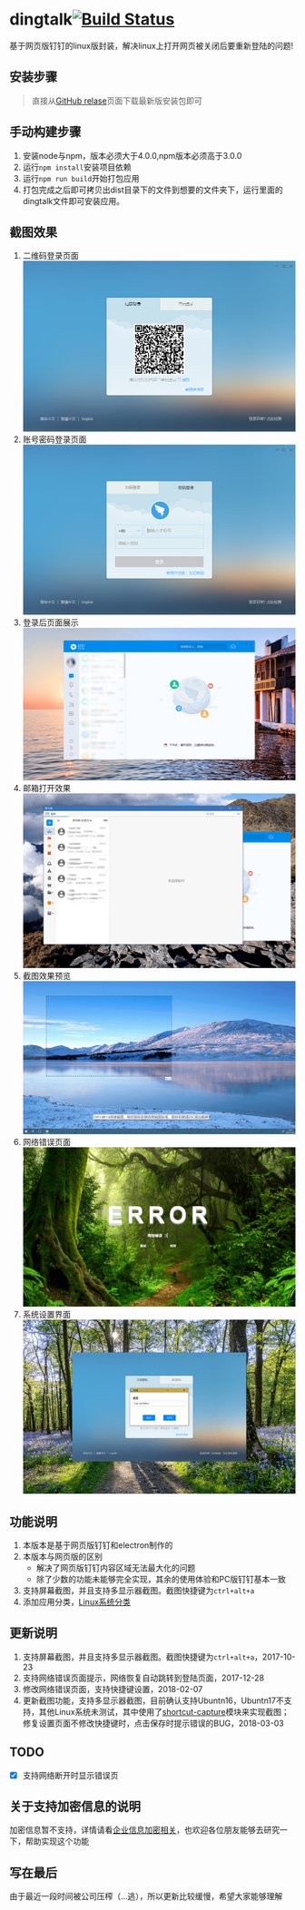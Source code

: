 # dingtalk[![Build Status](https://travis-ci.org/nashaofu/dingtalk.svg?branch=master)](https://travis-ci.org/nashaofu/dingtalk)
基于网页版钉钉的linux版封装，解决linux上打开网页被关闭后要重新登陆的问题!

## 安装步骤
> 直接从[GitHub relase](https://github.com/nashaofu/dingtalk/releases/latest)页面下载最新版安装包即可

## 手动构建步骤
1. 安装node与npm，版本必须大于4.0.0,npm版本必须高于3.0.0
2. 运行`npm install`安装项目依赖
3. 运行`npm run build`开始打包应用
4. 打包完成之后即可拷贝出dist目录下的文件到想要的文件夹下，运行里面的dingtalk文件即可安装应用。

## 截图效果
1. 二维码登录页面
![1.png](./screenshot/1.png)
2. 账号密码登录页面
![2.png](./screenshot/2.png)
3. 登录后页面展示
![3.png](./screenshot/3.png)
4. 邮箱打开效果
![4.png](./screenshot/4.png)
5. 截图效果预览
![5.png](./screenshot/5.png)
6. 网络错误页面
![6.png](./screenshot/6.png)
7. 系统设置界面
![7.png](./screenshot/7.png)

## 功能说明
1. 本版本是基于网页版钉钉和electron制作的
2. 本版本与网页版的区别
    * 解决了网页版钉钉内容区域无法最大化的问题
    * 除了少数的功能未能够完全实现，其余的使用体验和PC版钉钉基本一致
3. 支持屏幕截图，并且支持多显示器截图。截图快捷键为`ctrl+alt+a`
4. 添加应用分类，[Linux系统分类](https://specifications.freedesktop.org/menu-spec/latest/apa.html#main-category-registry)

## 更新说明
1. 支持屏幕截图，并且支持多显示器截图。截图快捷键为`ctrl+alt+a`，2017-10-23
2. 支持网络错误页面提示，网络恢复自动跳转到登陆页面，2017-12-28
3. 修改网络错误页面，支持快捷键设置，2018-02-07
4. 更新截图功能，支持多显示器截图，目前确认支持Ubuntn16，Ubuntn17不支持，其他Linux系统未测试，其中使用了[shortcut-capture](https://github.com/nashaofu/shortcut-capture)模块来实现截图；修复设置页面不修改快捷键时，点击保存时提示错误的BUG，2018-03-03

## TODO
- [x] 支持网络断开时显示错误页

## 关于支持加密信息的说明
加密信息暂不支持，详情请看[企业信息加密相关](https://github.com/nashaofu/dingtalk/issues/2)，也欢迎各位朋友能够去研究一下，帮助实现这个功能

## 写在最后
由于最近一段时间被公司压榨（...逃），所以更新比较缓慢，希望大家能够理解
